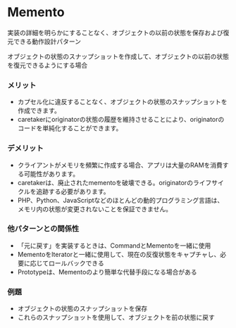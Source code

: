 # Memento
実装の詳細を明らかにすることなく、オブジェクトの以前の状態を保存および復元できる動作設計パターン

オブジェクトの状態のスナップショットを作成して、オブジェクトの以前の状態を復元できるようにする場合

### メリット
- カプセル化に違反することなく、オブジェクトの状態のスナップショットを作成できます。
- caretakerにoriginatorの状態の履歴を維持させることにより、originatorのコードを単純化することができます。

### デメリット
- クライアントがメモリを頻繁に作成する場合、アプリは大量のRAMを消費する可能性があります。
- caretakerは、廃止されたmementoを破壊できる。originatorのライフサイクルを追跡する必要があります。
- PHP、Python、JavaScriptなどのほとんどの動的プログラミング言語は、メモリ内の状態が変更されないことを保証できません。

### 他パターンとの関係性
- 「元に戻す」を実装するときは、CommandとMementoを一緒に使用
- MementoをIteratorと一緒に使用して、現在の反復状態をキャプチャし、必要に応じてロールバックできる
- Prototypeは、Mementoのより簡単な代替手段になる場合がある

### 例題
- オブジェクトの状態のスナップショットを保存
- これらのスナップショットを使用して、オブジェクトを前の状態に戻す